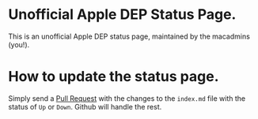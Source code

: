 # Unofficial Apple DEP Status Page.

This is an unofficial Apple DEP status page, maintained by the macadmins (you!).

# How to update the status page.

Simply send a [Pull Request](https://github.com/macadmins/isdepdownorjustme/pulls) with the changes to the `index.md` file with the status of `Up` or `Down`. Github will handle the rest.
